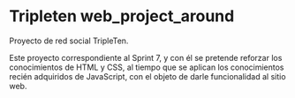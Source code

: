 # Tripleten web_project_around

Proyecto de red social TripleTen.

Este proyecto correspondiente al Sprint 7, y con él se pretende reforzar los conocimientos de HTML y CSS, al tiempo que se aplican los conocimientos recién adquiridos de JavaScript, con el objeto de darle funcionalidad al sitio web.
